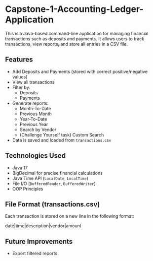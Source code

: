 # Capstone-1-Accounting-Ledger-Application

This is a Java-based command-line application for managing financial transactions such as deposits and payments. It allows users to track transactions, view reports, and store all entries in a CSV file.

## Features

- Add Deposits and Payments (stored with correct positive/negative values)
- View all transactions
- Filter by:
  - Deposits
  - Payments
- Generate reports:
  - Month-To-Date
  - Previous Month
  - Year-To-Date
  - Previous Year
  - Search by Vendor
  - (Challenge Yourself task) Custom Search
- Data is saved and loaded from `transactions.csv`

## Technologies Used

- Java 17
- BigDecimal for precise financial calculations
- Java Time API (`LocalDate`, `LocalTime`)
- File I/O (`BufferedReader`, `BufferedWriter`)
- OOP Principles

## File Format (transactions.csv)

Each transaction is stored on a new line in the following format:

date|time|description|vendor|amount

## Future Improvements

- Export filtered reports
